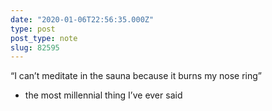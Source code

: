 ```yaml
---
date: "2020-01-06T22:56:35.000Z"
type: post 
post_type: note
slug: 82595
---
```

“I can’t meditate in the sauna because it burns my nose ring” 
- the most millennial thing I’ve ever said

